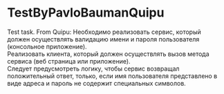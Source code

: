 # TestByPavloBaumanQuipu
Test task. From Quipu: 
Необходимо реализовать сервис, который должен осуществлять валидацию имени и пароля пользователя (консольное приложение).   
Реализовать клиента, который должен осуществлять вызов метода сервиса (веб страница или приложение).   
Следует предусмотреть логику, чтобы сервис возвращал положительный ответ, только, если имя пользователя представлено в виде адреса и пароль не содержит специальных символов. 
